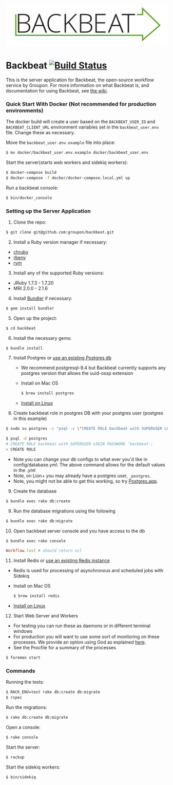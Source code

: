 ![Backbeat](documentation/images/backbeat_logo.png)

# Backbeat [![Build Status](https://travis-ci.org/groupon/backbeat.svg?branch=master)](https://travis-ci.org/groupon/backbeat)

This is the server application for Backbeat, the open-source workflow service
by Groupon. For more information on what Backbeat is, and documentation for
using Backbeat, see [the wiki](https://github.com/groupon/backbeat/wiki).

### Quick Start With Docker (Not recommended for production environments)

The docker build will create a user based on the `BACKBEAT_USER_ID` and `BACKBEAT_CLIENT_URL`
environment variables set in the `backbeat_user.env` file. Change these as necessary.

Move the `backbeat_user.env.example` file into place:

```bash
$ mv docker/backbeat_user.env.example docker/backbeat_user.env
```

Start the server(starts web workers and sidekiq workers):

```bash
$ docker-compose build
$ docker-compose -f docker/docker-compose.local.yml up
```

Run a backbeat console:

```bash
$ bin/docker_console
```

### Setting up the Server Application

1. Clone the repo:

  ```bash
  $ git clone git@github.com:groupon/backbeat.git
  ```

2. Install a Ruby version manager if necessary:
  - [chruby](https://github.com/postmodern/chruby#install)
  - [rbenv](https://github.com/sstephenson/rbenv/#installation)
  - [rvm](https://rvm.io/rvm/install/)

3. Install any of the supported Ruby versions:
  - JRuby 1.7.3 - 1.7.20
  - MRI 2.0.0 - 2.1.6

4. Install [Bundler](http://gembundler.com/) if necessary:

  ```bash
  $ gem install bundler
  ```

5. Open up the project:

  ```bash
  $ cd backbeat
  ```

6. Install the necessary gems:

  ```bash
  $ bundle install
  ```

7. Install Postgres or [use an existing Postgres db](https://github.com/groupon/backbeat/wiki/Customize-Backbeat#postgres)
 	- We recommend postgresql-9.4 but Backbeat currently supports any postgres version that allows the uuid-ossp extension
	- Install on Mac OS

      ```bash
      $ brew install postgres
      ```
    - [Install on Linux](http://www.postgresql.org/download/linux/)

8. Create backbeat role in postgres DB with your postgres user (postgres in this example)

  ```bash
  $ sudo su postgres -c "psql -c \"CREATE ROLE backbeat with SUPERUSER LOGIN PASSWORD 'backbeat'\";"
  ```

  ```bash
  $ psql -d postgres
  # CREATE ROLE backbeat with SUPERUSER LOGIN PASSWORD 'backbeat';
  > CREATE ROLE
  ```

  - Note you can change your db configs to what ever you'd like in config/database.yml. The above command allows for the default values in the .yml
  - Note, on Lion+ you may already have a postgres user, `_postgres`.
  - Note, you might not be able to get this working, so try [Postgres.app](http://postgresapp.com).

9. Create the database

  ```bash
  $ bundle exec rake db:create
  ```

9. Run the database migrations using the following

  ```bash
  $ bundle exec rake db:migrate
  ```
10. Open backbeat server console and you have access to the db

  ```bash
  $ bundle exec rake console
  ```

  ```ruby
  Workflow.last # should return nil
  ```
11. Install Redis or [use an existing Redis instance](https://github.com/groupon/backbeat/wiki/Customize-Backbeat#redis)
  - Redis is used for processing of asynchronous and scheduled jobs with Sidekiq
  - Install on Mac OS

  	```bash
    $ brew install redis
    ```
  - [Install on Linux](http://redis.io/topics/quickstart)
12. Start Web Server and Workers
  - For testing you can run these as daemons or in different terminal windows
  - For production you will want to use some sort of monitoring on these processes. We provide an option using God as explained [here]().
  - See the Procfile for a summary of the processes

  ```bash
  $ foreman start
  ```

### Commands

Running the tests:

```bash
$ RACK_ENV=test rake db:create db:migrate
$ rspec
```

Run the migrations:

```bash
$ rake db:create db:migrate
```

Open a console:

```bash
$ rake console
```

Start the server:

```bash
$ rackup
```

Start the sidekiq workers:

```bash
$ bin/sidekiq
```
